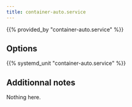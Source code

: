 ```yaml
---
title: container-auto.service
---
```


{{% provided_by "container-auto.service" %}}

## Options

{{% systemd_unit "container-auto.service" %}}

## Additionnal notes

Nothing here.